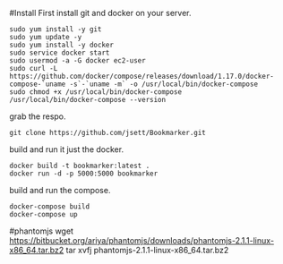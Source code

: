 #Install
First install git and docker on your server.
```
sudo yum install -y git
sudo yum update -y
sudo yum install -y docker
sudo service docker start
sudo usermod -a -G docker ec2-user
sudo curl -L https://github.com/docker/compose/releases/download/1.17.0/docker-compose-`uname -s`-`uname -m` -o /usr/local/bin/docker-compose
sudo chmod +x /usr/local/bin/docker-compose
/usr/local/bin/docker-compose --version
```

grab the respo.
```
git clone https://github.com/jsett/Bookmarker.git
```
build and run it just the docker.
```
docker build -t bookmarker:latest .
docker run -d -p 5000:5000 bookmarker
```
build and run the compose.
```
docker-compose build
docker-compose up
```


#phantomjs
wget https://bitbucket.org/ariya/phantomjs/downloads/phantomjs-2.1.1-linux-x86_64.tar.bz2
tar xvfj phantomjs-2.1.1-linux-x86_64.tar.bz2
